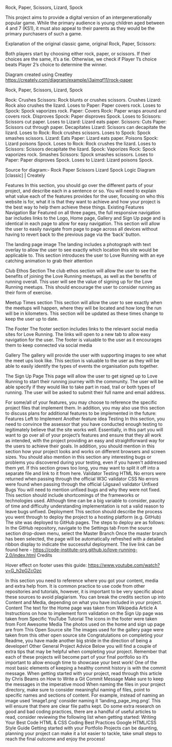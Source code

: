 Rock, Paper, Scissors, Lizard, Spock 


This project aims to provide a digital version of an intergenerationally popular game. While the primary audience is young children aged between 4 and 7 (KS1), it must also appeal to their parents as they would be the primary purchasers of such a game. 

Explanation of the original classic game, original Rock, Paper, Scissors:

Both players start by choosing either rock, paper, or scissors.
If their choices are the same, it’s a tie.
Otherwise, we check if Player 1’s choice beats Player 2’s choice to determine the winner.


Diagram created using Creatley https://creately.com/diagram/example/i3aimqf11/rock-paper

Rock, Paper, Scissors, Lizard, Spock 

Rock:
Crushes Scissors: Rock blunts or crushes scissors.
Crushes Lizard: Rock also crushes the lizard.
Loses to Paper: Paper covers rock.
Loses to Spock: Spock vaporizes rock.
Paper:
Covers Rock: Paper wraps around and covers rock.
Disproves Spock: Paper disproves Spock.
Loses to Scissors: Scissors cut paper.
Loses to Lizard: Lizard eats paper.
Scissors:
Cuts Paper: Scissors cut through paper.
Decapitates Lizard: Scissors can decapitate the lizard.
Loses to Rock: Rock crushes scissors.
Loses to Spock: Spock smashes scissors.
Lizard:
Eats Paper: Lizard eats paper.
Poisons Spock: Lizard poisons Spock.
Loses to Rock: Rock crushes the lizard.
Loses to Scissors: Scissors decapitate the lizard.
Spock:
Vaporizes Rock: Spock vaporizes rock.
Smashes Scissors: Spock smashes scissors.
Loses to Paper: Paper disproves Spock.
Loses to Lizard: Lizard poisons Spock.



Source for diagram:- Rock Paper Scissors Lizard Spock Logic Diagram [classic] | Creately





Features
In this section, you should go over the different parts of your project, and describe each in a sentence or so. You will need to explain what value each of the features provides for the user, focusing on who this website is for, what it is that they want to achieve and how your project is the best way to help them achieve these things.
Existing Features
Navigation Bar
Featured on all three pages, the full responsive navigation bar includes links to the Logo, Home page, Gallery and Sign Up page and is identical in each page to allow for easy navigation.
This section will allow the user to easily navigate from page to page across all devices without having to revert back to the previous page via the ‘back’ button.

The landing page image
The landing includes a photograph with text overlay to allow the user to see exactly which location this site would be applicable to.
This section introduces the user to Love Running with an eye catching animation to grab their attention

Club Ethos Section
The club ethos section will allow the user to see the benefits of joining the Love Running meetups, as well as the benefits of running overall.
This user will see the value of signing up for the Love Running meetups. This should encourage the user to consider running as their form of exercise.

Meetup Times section
This section will allow the user to see exactly when the meetups will happen, where they will be located and how long the run will be in kilometers.
This section will be updated as these times change to keep the user up to date.

The Footer
The footer section includes links to the relevant social media sites for Love Running. The links will open to a new tab to allow easy navigation for the user.
The footer is valuable to the user as it encourages them to keep connected via social media

Gallery
The gallery will provide the user with supporting images to see what the meet ups look like.
This section is valuable to the user as they will be able to easily identify the types of events the organisation puts together.

The Sign Up Page
This page will allow the user to get signed up to Love Running to start their running journey with the community. The user will be able specify if they would like to take part in road, trail or both types of running. The user will be asked to submit their full name and email address.

For some/all of your features, you may choose to reference the specific project files that implement them.
In addition, you may also use this section to discuss plans for additional features to be implemented in the future:
Features Left to Implement
Another feature idea
Testing
In this section, you need to convince the assessor that you have conducted enough testing to legitimately believe that the site works well. Essentially, in this part you will want to go over all of your project’s features and ensure that they all work as intended, with the project providing an easy and straightforward way for the users to achieve their goals.
In addition, you should mention in this section how your project looks and works on different browsers and screen sizes.
You should also mention in this section any interesting bugs or problems you discovered during your testing, even if you haven't addressed them yet.
If this section grows too long, you may want to split it off into a separate file and link to it from here.
Validator Testing
HTML
No errors were returned when passing through the official W3C validator
CSS
No errors were found when passing through the official (Jigsaw) validator
Unfixed Bugs
You will need to mention unfixed bugs and why they were not fixed. This section should include shortcomings of the frameworks or technologies used. Although time can be a big variable to consider, paucity of time and difficulty understanding implementation is not a valid reason to leave bugs unfixed.
Deployment
This section should describe the process you went through to deploy the project to a hosting platform (e.g. GitHub)
The site was deployed to GitHub pages. The steps to deploy are as follows:
In the GitHub repository, navigate to the Settings tab
From the source section drop-down menu, select the Master Branch
Once the master branch has been selected, the page will be automatically refreshed with a detailed ribbon display to indicate the successful deployment.
The live link can be found here - https://code-institute-org.github.io/love-running-2.0/index.html
Credits

Hover effect on footer uses this guide: https://www.youtube.com/watch?v=G_h2pGZcOzc

In this section you need to reference where you got your content, media and extra help from. It is common practice to use code from other repositories and tutorials, however, it is important to be very specific about these sources to avoid plagiarism.
You can break the credits section up into Content and Media, depending on what you have included in your project.
Content
The text for the Home page was taken from Wikipedia Article A
Instructions on how to implement form validation on the Sign Up page was taken from Specific YouTube Tutorial
The icons in the footer were taken from Font Awesome
Media
The photos used on the home and sign up page are from This Open Source site
The images used for the gallery page were taken from this other open source site
Congratulations on completing your Readme, you have made another big stride in the direction of being a developer!
Other General Project Advice
Below you will find a couple of extra tips that may be helpful when completing your project. Remember that each of these projects will become part of your final portfolio so it’s important to allow enough time to showcase your best work!
One of the most basic elements of keeping a healthy commit history is with the commit message. When getting started with your project, read through this article by Chris Beams on How to Write a Git Commit Message
Make sure to keep the messages in the imperative mood
When naming the files in your project directory, make sure to consider meaningful naming of files, point to specific names and sections of content.
For example, instead of naming an image used ‘image1.png’ consider naming it ‘landing_page_img.png’. This will ensure that there are clear file paths kept.
Do some extra research on good and bad coding practices, there are a handful of useful articles to read, consider reviewing the following list when getting started:
Writing Your Best Code
HTML & CSS Coding Best Practices
Google HTML/CSS Style Guide
Getting started with your Portfolio Projects can be daunting, planning your project can make it a lot easier to tackle, take small steps to reach the final outcome and enjoy the process!


